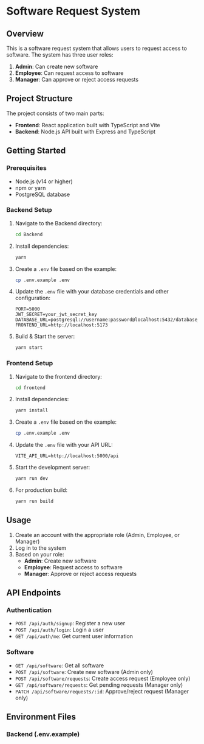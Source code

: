 # Software Request System

## Overview

This is a software request system that allows users to request access to software. The system has three user roles:

1. **Admin**: Can create new software
2. **Employee**: Can request access to software
3. **Manager**: Can approve or reject access requests

## Project Structure

The project consists of two main parts:

- **Frontend**: React application built with TypeScript and Vite
- **Backend**: Node.js API built with Express and TypeScript

## Getting Started

### Prerequisites

- Node.js (v14 or higher)
- npm or yarn
- PostgreSQL database

### Backend Setup

1. Navigate to the Backend directory:

   ```bash
   cd Backend
   ```

2. Install dependencies:

   ```bash
   yarn
   ```

3. Create a `.env` file based on the example:

   ```bash
   cp .env.example .env
   ```

4. Update the `.env` file with your database credentials and other configuration:

   ```
   PORT=5000
   JWT_SECRET=your_jwt_secret_key
   DATABASE_URL=postgresql://username:password@localhost:5432/database_name
   FRONTEND_URL=http://localhost:5173
   ```

5. Build & Start the server:

   ```bash
   yarn start
   ```

### Frontend Setup

1. Navigate to the frontend directory:

   ```bash
   cd frontend
   ```

2. Install dependencies:

   ```bash
   yarn install
   ```

3. Create a `.env` file based on the example:

   ```bash
   cp .env.example .env
   ```

4. Update the `.env` file with your API URL:

   ```
   VITE_API_URL=http://localhost:5000/api
   ```

5. Start the development server:

   ```bash
   yarn run dev
   ```

6. For production build:
   ```bash
   yarn run build
   ```

## Usage

1. Create an account with the appropriate role (Admin, Employee, or Manager)
2. Log in to the system
3. Based on your role:
   - **Admin**: Create new software
   - **Employee**: Request access to software
   - **Manager**: Approve or reject access requests

## API Endpoints

### Authentication

- `POST /api/auth/signup`: Register a new user
- `POST /api/auth/login`: Login a user
- `GET /api/auth/me`: Get current user information

### Software

- `GET /api/software`: Get all software
- `POST /api/software`: Create new software (Admin only)
- `POST /api/software/requests`: Create access request (Employee only)
- `GET /api/software/requests`: Get pending requests (Manager only)
- `PATCH /api/software/requests/:id`: Approve/reject request (Manager only)

## Environment Files

### Backend (.env.example)
